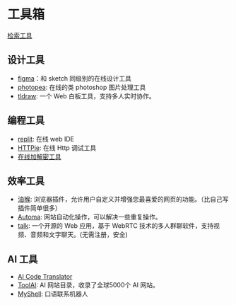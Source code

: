 # 工具箱

[检索工具](https://www.ahavs.com/tools)

## 设计工具

- [figma](https://www.figma.com/)：和 sketch 同级别的在线设计工具
- [photopea](https://www.photopea.com/): 在线的类 photoshop 图片处理工具
- [tldraw](https://www.tldraw.com/): 一个 Web 白板工具，支持多人实时协作。

## 编程工具

- [replit](https://replit.com/): 在线 web IDE
- [HTTPie](https://httpie.io/app): 在线 Http 调试工具
- [在线加解密工具](https://crypto-online.cn/playground/hash)

## 效率工具

- [油猴](https://www.tampermonkey.net/index.php?browser=chrome&locale=zh): 浏览器插件，允许用户自定义并增强您最喜爱的网页的功能。（比自己写插件简单很多）
- [Automa](https://www.automa.site/): 网站自动化操作，可以解决一些重复操作。
- [talk](https://tlk.li/): 一个开源的 Web 应用，基于 WebRTC 技术的多人群聊软件，支持视频、音频和文字聊天。(无需注册，安全)


## AI 工具

- [AI Code Translator](https://aicodeconvert.com/)  
- [ToolAI](https://www.toolai.io/): AI 网站目录，收录了全球5000个 AI 网站。
- [MyShell](https://myshell.ai/): 口语联系机器人
